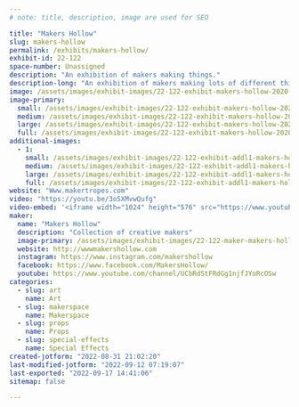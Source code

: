 ```yaml
---
# note: title, description, image are used for SEO

title: "Makers Hollow"
slug: makers-hollow
permalink: /exhibits/makers-hollow/
exhibit-id: 22-122
space-number: Unassigned
description: "An exhibition of makers making things."
description-long: "An exhibition of makers making lots of different things."
image: /assets/images/exhibit-images/22-122-exhibit-makers-hollow-2020-07-01-13-13-28-large.jpg
image-primary: 
  small: /assets/images/exhibit-images/22-122-exhibit-makers-hollow-2020-07-01-13-13-28-small.jpg
  medium: /assets/images/exhibit-images/22-122-exhibit-makers-hollow-2020-07-01-13-13-28-medium.jpg
  large: /assets/images/exhibit-images/22-122-exhibit-makers-hollow-2020-07-01-13-13-28-large.jpg
  full: /assets/images/exhibit-images/22-122-exhibit-makers-hollow-2020-07-01-13-13-28-full.jpg
additional-images: 
  - 1:
    small: /assets/images/exhibit-images/22-122-exhibit-addl1-makers-hollow-3e2dafca-ec08-443e-af5f-d797bcd19d97-small.jpeg
    medium: /assets/images/exhibit-images/22-122-exhibit-addl1-makers-hollow-3e2dafca-ec08-443e-af5f-d797bcd19d97-medium.jpeg
    large: /assets/images/exhibit-images/22-122-exhibit-addl1-makers-hollow-3e2dafca-ec08-443e-af5f-d797bcd19d97-large.jpeg
    full: /assets/images/exhibit-images/22-122-exhibit-addl1-makers-hollow-3e2dafca-ec08-443e-af5f-d797bcd19d97-full.jpeg
website: "Www.makertropes.com"
video: "https://youtu.be/3o5XMvwQufg"
video-embed: '<iframe width="1024" height="576" src="https://www.youtube.com/embed/3o5XMvwQufg?feature=oembed" frameborder="0" allow="accelerometer; autoplay; clipboard-write; encrypted-media; gyroscope; picture-in-picture" allowfullscreen title="I Make Zoetropes 1080  Standard  w Laurels"></iframe>'
maker: 
  name: "Makers Hollow"
  description: "Collection of creative makers"
  image-primary: /assets/images/exhibit-images/22-122-maker-makers-hollow-mh-80s-logos-01-medium.jpg
  website: http://wwwmakershollow.com
  instagram: https://www.instagram.com/makershollow
  facebook: https://www.facebook.com/MakersHollow/
  youtube: https://www.youtube.com/channel/UCbRdStFRdGg1njfJYoRcOSw
categories: 
  - slug: art
    name: Art
  - slug: makerspace
    name: Makerspace
  - slug: props
    name: Props
  - slug: special-effects
    name: Special Effects
created-jotform: "2022-08-31 21:02:20"
last-modified-jotform: "2022-09-12 07:19:07"
last-exported: "2022-09-17 14:41:06"
sitemap: false

---
```


